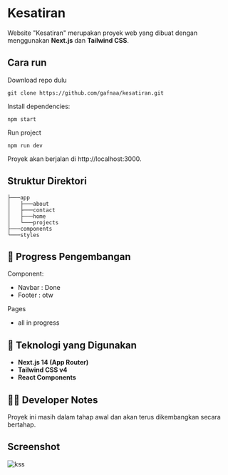 # Kesatiran

Website "Kesatiran" merupakan proyek web yang dibuat dengan menggunakan **Next.js** dan **Tailwind CSS**.

## Cara run

Download repo dulu
```
git clone https://github.com/gafnaa/kesatiran.git
```

Install dependencies:
```
npm start
```

Run project
```
npm run dev
```
Proyek akan berjalan di http://localhost:3000.

## Struktur Direktori

```
├───app
│   ├───about
│   ├───contact
│   ├───home
│   └───projects
├───components
└───styles
```

## 🚧 Progress Pengembangan

Component:
- Navbar : Done
- Footer : otw

Pages
- all in progress

## 📁 Teknologi yang Digunakan
- **Next.js 14 (App Router)**
- **Tailwind CSS v4**
- **React Components**


## 🧑‍💻 Developer Notes

Proyek ini masih dalam tahap awal dan akan terus dikembangkan secara bertahap.

## Screenshot
![kss](https://i.imgur.com/2qtfyY6.png)


